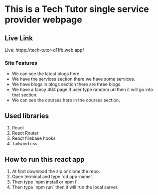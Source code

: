 # This is a Tech Tutor single service provider webpage 
## Live Link
<p>Live: https://tech-tutor-d11fb.web.app/ </p> 

### Site Features
<ul>
<li>We can see the latest blogs here.</li>
<li>We have the services section there we have some services.</li>
<li>We have blogs in blogs section there are three blogs.</li>
<li>We have a fancy 404 page if user type random url then it will go into that section.</li>
<li>We can see the courses here in the courses section.</li>
</ul>

## Used libraries 
<ol>
<li>React</li>
<li>React Router</li>
<li>React firebase hooks</li>
<li>Tailwind css</li>
</ol>

## How to run this react app
<ol>
<li>At first download the zip or clone the repo.</li>
<li>Open terminal and type `cd app-name`.</li>
<li>Then type `npm install or npm i`.</li>
<li>Then type `npm run` then it will run the local server.</li>
</ol>